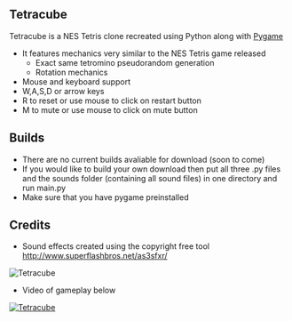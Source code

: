 ## Tetracube

Tetracube is a NES Tetris clone recreated using Python along with [Pygame](https://www.pygame.org/news)

- It features mechanics very similar to the NES Tetris game released
  - Exact same tetromino pseudorandom generation
  - Rotation mechanics
 - Mouse and keyboard support
  - W,A,S,D or arrow keys
  - R to reset or use mouse to click on restart button
  - M to mute or use mouse to click on mute button

## Builds
- There are no current builds avaliable for download (soon to come)
- If you would like to build your own download then put all three .py files and the sounds folder (containing all sound files) in one directory and run main.py
- Make sure that you have pygame preinstalled

## Credits
 - Sound effects created using the copyright free tool http://www.superflashbros.net/as3sfxr/

![Tetracube](https://raw.githubusercontent.com/mzegar/Tetracube/master/screenshots/tetracube_img1.png "Tetracube")

- Video of gameplay below

[![Tetracube](http://img.youtube.com/vi/aAq9E4I4kYQ/0.jpg)](http://www.youtube.com/watch?v=aAq9E4I4kYQ)
